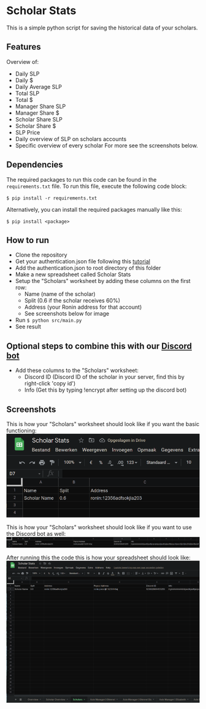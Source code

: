 # Scholar Stats
This is a simple python script for saving the historical data of your scholars. 

## Features
Overview of:
- Daily SLP
- Daily $
- Daily Average SLP 
- Total SLP
- Total $	
- Manager Share SLP
- Manager Share $
- Scholar Share SLP	
- Scholar Share $	
- SLP Price
- Daily overview of SLP on scholars accounts
- Specific overview of every scholar
For more see the screenshots below.

## Dependencies
The required packages to run this code can be found in the `requirements.txt` file. To run this file, execute the following code block:
```
$ pip install -r requirements.txt 
```
Alternatively, you can install the required packages manually like this:
```
$ pip install <package>
```

## How to run
- Clone the repository
- Get your authentication.json file following this [tutorial](https://docs.gspread.org/en/latest/oauth2.html#for-bots-using-service-account)
- Add the authentication.json to root directory of this folder
- Make a new spreadsheet called Scholar Stats
- Setup the "Scholars" worksheet by adding these columns on the first row:
  - Name 	(name of the scholar)
  - Split 	(0.6 if the scholar receives 60%)
  - Address 	(your Ronin address for that account)
  - See screenshots below for image
- Run `$ python src/main.py`
- See result

## Optional steps to combine this with our [Discord bot](https://github.com/StephanAkkerman/Axie_Manager_Bot)
- Add these columns to the "Scholars" worksheet: 
  - Discord ID	(Discord ID of the scholar in your server, find this by right-click 'copy id')
  - Info 	(Get this by typing !encrypt <your private key> after setting up the discord bot)

## Screenshots
This is how your "Scholars" worksheet should look like if you want the basic functioning:
![Basic functioning](https://github.com/StephanAkkerman/Scholar_Stats/blob/main/img/simple.png)
  
This is how your "Scholars" worksheet should look like if you want to use the Discord bot as well:
![Discord Bot inlcuded](https://github.com/StephanAkkerman/Scholar_Stats/blob/main/img/advanced.png)
  
After running this the code this is how your spreadsheet should look like:
![Result](https://github.com/StephanAkkerman/Scholar_Stats/blob/main/img/complete.png)
